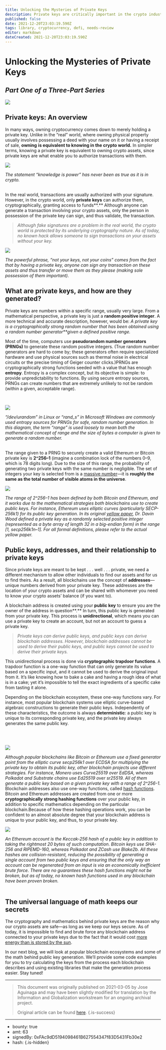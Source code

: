 ```yaml
---
title: Unlocking the Mysteries of Private Keys
description: Private keys are critically important in the crypto industry. Learn more. 
published: false
date: 2021-12-20T23:03:19.590Z
tags: library, cryptocurrency, defi, needs-review
editor: markdown
dateCreated: 2021-12-20T23:03:19.590Z
---
```


# Unlocking the Mysteries of Private Keys

## ***Part One of a Three-Part Series***

![](https://assets.website-files.com/5e9a09610b7dce71f87f7f17/60410f04b90eef50bdcef5fb_Paper.Port_is_-_Private_Keys.4.png)

## Private keys: An overview

In many ways, owning cryptocurrency comes down to merely holding a private key. Unlike in the “real” world, where owning physical property usually involves possessing a deed with your name on it or having a receipt of sale, **owning** **is equivalent to knowing in the crypto world.** In simpler terms, knowing a private key is equivalent to owning crypto assets, since private keys are what enable you to authorize transactions with them.

![](https://assets.website-files.com/5e9a09610b7dce71f87f7f17/604110379bf86942b436399f_Owning.png)

*The statement “knowledge is power” has never been as true as it is in crypto.*<br/><br/>

In the real world, transactions are usually authorized with your signature. However, in the crypto world, only **private keys** can authorize them, cryptographically, granting access to funds**.** Although anyone can generate a transaction involving your crypto assets, only the person in possession of the private key can sign, and thus validate, the transaction.<br/>

> *Although fake signatures are a problem in the real world, the crypto world is protected by its underlying cryptography nature. As of today, no known hack allows someone to sign transactions on your assets without your key.*

![](https://assets.website-files.com/5e9a09610b7dce71f87f7f17/604110c6415c80a0e6b91c39_Access.png)

*The powerful phrase, “not your keys, not your coins” comes from the fact that by having a private key, anyone can sign any transaction on these assets and thus transfer or move them as they please (making sole possession of them important).*<br/>

## What are private keys, and how are they generated?

Private keys are numbers within a specific range, usually very large. From a mathematical perspective, a private key is just a **random positive integer**. A more technical and accurate description, however, would be: *A private key is a cryptographically strong random number that has been obtained using a random number generator**given a defined positive range.* 

Most of the time, computers use **pseudorandom number generators (PRNGs)** to generate these random positive integers. (True random number generators are hard to come by; these generators often require specialized hardware and use physical sources such as thermal noise in electrical circuits or the precise timing of Geiger counter clicks.)PRNGs are cryptographically strong functions seeded with a value that has enough **entropy**. Entropy is a complex concept, but its objective is simple: to provide unpredictability to functions. By using secure entropy sources, PRNGs can create numbers that are extremely unlikely to not be random (within a given, acceptable range).

<br/>

![](https://assets.website-files.com/5e9a09610b7dce71f87f7f17/604111422a65fc3b152c1bbf_Entropy.png)

*“/dev/urandom” in Linux or “rand\_s” in Microsoft Windows are commonly used entropy sources for PRNGs for safe, random number generation. In this diagram, the term “range” is used loosely to mean both the mathematical concept of range and the size of bytes a computer is given to generate a random number.*<br/><br/>

The range given to a PRNG to securely create a valid Ethereum or Bitcoin private key is **2^256–1** (imagine a combination lock of the numbers 0–9, which is 78 digits long). Due to the size of this range, the probability of generating two private keys with the same number is negligible. The set of integers your key is selected from is a [massive number](https://www.wolframalpha.com/input/?i=2%5E256)—it is **roughly the same as the total number of visible atoms in the universe**.

![](https://assets.website-files.com/5e9a09610b7dce71f87f7f17/604113247ce66b0a06d760cc_Range.png)

*The range of 2^256–1 has been defined by both Bitcoin and Ethereum, and it works due to the mathematical strategies both blockchains use to create public keys. For instance, Ethereum uses elliptic curves (particularly SECP-256k1) for its public key generation. In its original* [*yellow paper*](http://gavwood.com/paper.pdf)*, Dr. Davin Wood defined a private key as a randomly selected positive integer (represented as a byte array of length 32 in a big-endian form) in the range [1, secp256k1n–1]. For all formal definitions, please refer to the actual yellow paper.*<br/>

## Public keys, addresses, and their relationship to private keys

Since private keys are meant to be kept . . . well . . . private, we need a different mechanism to allow other individuals to find our assets and for us to find theirs. As a result, all blockchains use the concept of **addresses**—unique numbers derived from your private key. These addresses are the location of your crypto assets and can be shared with whomever you need to know your crypto assets’ balance (if you want to). 

A blockchain address is created using your **public key** to ensure you are the owner of the address in question**.** In turn, this public key is generated from your private key. This process is **unidirectional**, which means you can use a private key to create an account, but not an account to guess a private key.

> *Private keys can derive public keys, and public keys can derive blockchain addresses. However, blockchain addresses cannot be used to derive their public keys, and public keys cannot be used to derive their private keys.* 

This unidirectional process is done via **cryptographic trapdoor functions**. A trapdoor function is a one-way function that can only generate its value based on a specific input, and it cannot be used to derive the original input from it. It’s like knowing how to bake a cake and having a rough idea of what is in a cake; yet it’s impossible to tell the exact ingredients of a specific cake from tasting it alone.

Depending on the blockchain ecosystem, these one-way functions vary. For instance, most popular blockchain systems use elliptic curve-based algebraic constructions to generate their public keys. Independently of these characteristics, the outcome is always **deterministic**: a public key is unique to its corresponding private key, and the private key always generates the same public key.<br/><br/>

<br/>

![](https://assets.website-files.com/5e9a09610b7dce71f87f7f17/604113a0b5a6cc67e23d3750_Public%20keys.png)

*Although popular blockchains like Bitcoin or Ethereum use a fixed generator point from the elliptic curve secp256k1 over ECDSA for multiplying the private key to obtain its public key, other blockchain projects use different strategies. For instance, Monero uses Curve25519 over EdDSA, whereas Polkadot and Substrate chains use Ed25519 over sr25519. All of them generate a public key based on a given private key with a range of 2^256-1.*<br/>Blockchain addresses also use one-way functions, called [hash functions](https://en.wikipedia.org/wiki/Hash_function). Bitcoin and Ethereum addresses are created from one or more **cryptographically strong hashing functions** over your public key, in addition to specific mathematics depending on the particular blockchain.Because of how these hashing operations work, you can be confident to an almost absolute degree that your blockchain address is unique to your public key, and thus, to your private key.

![](https://assets.website-files.com/5e9a09610b7dce71f87f7f17/604113ed9bbe7adeb9daed5b_Accounts.png)

*An Ethereum account is the Keccak-256 hash of a public key in addition to taking the rightmost 20 bytes of such computation. Bitcoin keys use SHA-256 and RIPEMD-160, whereas Polkadot and ZCash use Blake2b. All these hashes are collision-resistant, reducing the possibility of generating a single account from two public keys and ensuring that the only way an account can be regenerated from an input is via an economically inefficient brute force. There are no guarantees these hash functions might not be broken, but as of today, no known hash functions used in any blockchain have been proven broken.*<br/> <br/>

## The universal language of math keeps our secrets

The cryptography and mathematics behind private keys are the reason why our crypto assets are safe—as long as we keep our keys secure. As of today, it is impossible to find and brute force any blockchain address connected to your private keys due to the fact that it would cost [more energy than is stored by the sun](https://support.mycrypto.com/staying-safe/ethereum-two-people-same-private-key). <br/>

In our next blog, we will look at popular blockchain ecosystems and some of the math behind public key generation. We’ll provide some code examples for you to try calculating the keys from the process each blockchain describes and using existing libraries that make the generation process easier. Stay tuned!<br/>

---

> This document was originally published on 2021-03-05 by Jose Aguinaga and may have been slightly modified for translation by the Information and Globalization workstream for an ongoing archival project.
>
> Original article can be found [here](https://shapeshift.com/library/unlocking-the-mysteries-of-private-keys).
{.is-success}

---

- bounty: true
- amt: 63
- signedBy: 0xFAc9dD5194098461B627554347f83D5431Fb30e2
- hash: 
{.is-hidden}